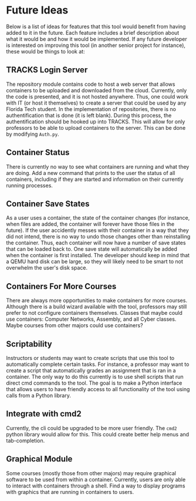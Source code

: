 # Future Ideas

Below is a list of ideas for features that this tool would benefit from having added to it in the future. Each feature includes a brief description about what it would be and how it would be implemented. If any future developer is interested on improving this tool (in another senior project for instance), these would be things to look at:

## TRACKS Login Server
The repository module contains code to host a web server that allows containers to be uploaded and downloaded from the cloud. Currently, only the code is presented, and it is not hosted anywhere. Thus, one could work with IT (or host it themselves) to create a server that could be used by any Florida Tech student. In the implementation of repositories, there is no authentification that is done (it is left blank). During this process, the authentification should be hooked up into TRACKS. This will allow for only professors to be able to upload containers to the server. This can be done by modifying `Auth.py`.

## Container Status
There is currently no way to see what containers are running and what they are doing. Add a new command that prints to the user the status of all containers, including if they are started and information on their currently running processes.

## Container Save States
As a user uses a container, the state of the container changes (for instance, when files are added, the container will forever have those files in the future). If the user accidently messes with their container in a way that they did not intend, there is no way to undo those changes other than reinstalling the container. Thus, each container will now have a number of save states that can be loaded back to. One save state will automatically be added when the container is first installed. The developer should keep in mind that a QEMU hard disk can be large, so they will likely need to be smart to not overwhelm the user's disk space.

## Containers For More Courses
There are always more opportunities to make containers for more courses. Although there is a build wizard available with the tool, professors may still prefer to not configure containers themselves. Classes that maybe could use containers: Computer Networks, Assembly, and all Cyber classes. Maybe courses from other majors could use containers?

## Scriptability
Instructors or students may want to create scripts that use this tool to automatically complete certain tasks. For instance, a professor may want to create a script that automatically grades an assignment that is ran in a container. The only way to do this currently is to use shell scripts that run direct cmd commands to the tool. The goal is to make a Python interface that allows users to have friendly access to all functionality of the tool using calls from a Python library.

## Integrate with cmd2
Currently, the cli could be upgraded to be more user friendly. The `cmd2` python library would allow for this. This could create better help menus and tab-completion.

## Graphical Module
Some courses (mostly those from other majors) may require graphical software to be used from within a container. Currently, users are only able to interact with containers through a shell. Find a way to display programs with graphics that are running in containers to users.